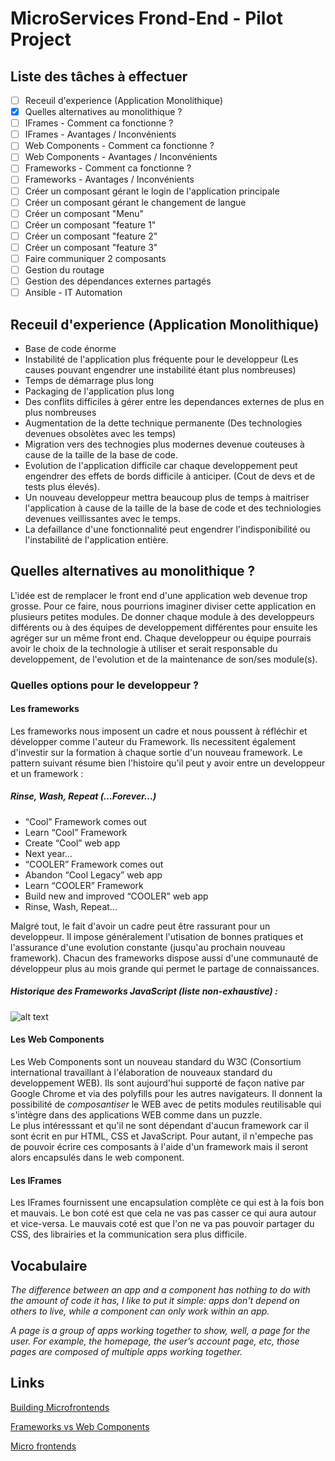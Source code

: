 # MicroServices Frond-End - Pilot Project

## Liste des tâches à effectuer

- [ ] Receuil d'experience (Application Monolithique)
- [X] Quelles alternatives au monolithique ?
- [ ] IFrames - Comment ca fonctionne ?
- [ ] IFrames - Avantages / Inconvénients 
- [ ] Web Components - Comment ca fonctionne ?
- [ ] Web Components - Avantages / Inconvénients
- [ ] Frameworks - Comment ca fonctionne ?
- [ ] Frameworks - Avantages / Inconvénients
- [ ] Créer un composant gérant le login de l'application 
principale
- [ ] Créer un composant gérant le changement de langue
- [ ] Créer un composant "Menu"
- [ ] Créer un composant "feature 1"
- [ ] Créer un composant "feature 2"
- [ ] Créer un composant "feature 3"
- [ ] Faire communiquer 2 composants 
- [ ] Gestion du routage
- [ ] Gestion des dépendances externes partagés
- [ ] Ansible - IT Automation

## Receuil d'experience (Application Monolithique)

- Base de code énorme
- Instabilité de l'application plus fréquente pour le 
developpeur (Les causes pouvant engendrer une instabilité étant
plus nombreuses)
- Temps de démarrage plus long
- Packaging de l'application plus long
- Des conflits difficiles à gérer entre les dependances 
externes de plus en plus nombreuses
- Augmentation de la dette technique permanente (Des technologies 
devenues obsolètes avec les temps)
- Migration vers des technogies plus modernes devenue couteuses
à cause de la taille de la base de code.
- Evolution de l'application difficile car chaque developpement peut
engendrer des effets de bords difficile à anticiper. (Cout de devs
et de tests plus élevés).
- Un nouveau developpeur mettra beaucoup plus de temps à maitriser
l'application à cause de la taille de la base de code et des
techniologies devenues veillissantes avec le temps.
- La defaillance d'une fonctionnalité peut engendrer 
l'indisponibilité ou l'instabilité de l'application entière.

## Quelles alternatives au monolithique ?

L'idée est de remplacer le front end d'une application web
devenue trop grosse. Pour ce faire, nous pourrions 
imaginer diviser cette application en plusieurs petites 
modules. De donner chaque module à des developpeurs différents 
ou à des équipes de developpement différentes pour ensuite les 
agréger sur un même front end. Chaque developpeur ou équipe
pourrais avoir le choix de la technologie à utiliser et 
serait responsable du developpement, de l'evolution et de la
maintenance de son/ses module(s).

### Quelles options pour le developpeur ?

#### Les frameworks

Les frameworks nous imposent un cadre et nous poussent à
réfléchir et développer comme l'auteur du Framework.
Ils necessitent également d'investir sur la formation à
chaque sortie d'un nouveau framework.
Le pattern suivant résume bien l'histoire qu'il peut y avoir
entre un developpeur et un framework :

##### Rinse, Wash, Repeat (…Forever…)

- “Cool” Framework comes out
- Learn “Cool” Framework
- Create “Cool” web app
- Next year…
- “COOLER” Framework comes out
- Abandon “Cool Legacy” web app
- Learn “COOLER” Framework
- Build new and improved “COOLER” web app
- Rinse, Wash, Repeat... 

Malgré tout, le fait d'avoir un cadre peut être rassurant pour un developpeur.
Il impose généralement l'utisation de bonnes pratiques et 
l'assurance d'une evolution constante (jusqu'au prochain
nouveau framework).
Chacun des frameworks dispose aussi d'une communauté de 
développeur plus au mois grande qui permet le partage de 
connaissances.

##### Historique des Frameworks JavaScript (liste non-exhaustive) :

![alt text](https://cdn-images-1.medium.com/max/800/1*V3Dyq3LSEElX4u3EQTUBrQ.png)


#### Les Web Components

Les Web Components sont un nouveau standard du W3C (Consortium international travaillant
à l'élaboration de nouveaux standard du developpement
WEB). Ils sont aujourd'hui supporté de façon native par Google Chrome
et via des polyfills pour les autres navigateurs.
Il donnent la possibilité de _composantiser_ le WEB avec de petits
modules reutilisable qui s'intègre dans des applications
WEB comme dans un puzzle.   
Le plus intéresssant et qu'il ne sont dépendant d'aucun
framework car il sont écrit en pur HTML, CSS et JavaScript.
Pour autant, il n'empeche pas de pouvoir écrire ces composants à l'aide d'un framework
mais il seront alors encapsulés dans le web component.

#### Les IFrames

Les IFrames fournissent une encapsulation complète ce qui est
à la fois bon et mauvais.
Le bon coté est que cela ne vas pas casser ce qui aura autour et
vice-versa.
Le mauvais coté est que l'on ne va pas pouvoir partager 
du CSS, des librairies et la communication sera plus difficile. 

## Vocabulaire

_The difference between an app and a component has nothing to do with the amount of code it has, I like to put it simple: apps don't depend on others to live, while a component can only work within an app._

_A page is a group of apps working together to show, well, a page for the user. For example, the homepage, the user’s account page, etc, those pages are composed of multiple apps working together._

## Links

[Building Microfrontends](https://medium.com/@_rchaves_/building-microfrontends-part-i-creating-small-apps-710d709b48b7)

[Frameworks vs Web Components](https://medium.com/@oneeezy/frameworks-vs-web-components-9a7bd89da9d4)

[Micro frontends](https://medium.com/@tomsoderlund/micro-frontends-a-microservice-approach-to-front-end-web-development-f325ebdadc16)